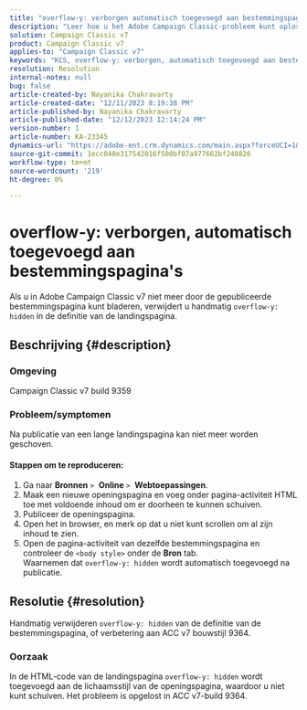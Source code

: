 ```yaml
---
title: "overflow-y: verborgen automatisch toegevoegd aan bestemmingspagina's"
description: "Leer hoe u het Adobe Campaign Classic-probleem kunt oplossen waarbij verborgen overloop automatisch wordt toegevoegd aan bestemmingspagina's."
solution: Campaign Classic v7
product: Campaign Classic v7
applies-to: "Campaign Classic v7"
keywords: "KCS, overflow-y: verborgen, automatisch toegevoegd aan bestemmingspagina's, adobe-campagne, ACC v7 build 9359, upgrade naar ACC v7 build 9364, Campaign Classic"
resolution: Resolution
internal-notes: null
bug: false
article-created-by: Nayanika Chakravarty
article-created-date: "12/11/2023 8:19:38 PM"
article-published-by: Nayanika Chakravarty
article-published-date: "12/12/2023 12:14:24 PM"
version-number: 1
article-number: KA-23345
dynamics-url: "https://adobe-ent.crm.dynamics.com/main.aspx?forceUCI=1&pagetype=entityrecord&etn=knowledgearticle&id=3c1e4299-6298-ee11-be37-6045bd006c82"
source-git-commit: 1ecc040e317542016f500bf07a977662bf248826
workflow-type: tm+mt
source-wordcount: '219'
ht-degree: 0%

---
```


# overflow-y: verborgen, automatisch toegevoegd aan bestemmingspagina&#39;s


Als u in Adobe Campaign Classic v7 niet meer door de gepubliceerde bestemmingspagina kunt bladeren, verwijdert u handmatig `overflow-y: hidden` in de definitie van de landingspagina.

## Beschrijving {#description}


### <b>Omgeving</b>

Campaign Classic v7 build 9359

### <b>Probleem/symptomen</b>

Na publicatie van een lange landingspagina kan niet meer worden geschoven.

#### <b>Stappen om te reproduceren:</b>

1. Ga naar <b>Bronnen</b> `>`  <b>Online</b> `>`  <b>Webtoepassingen</b>.
2. Maak een nieuwe openingspagina en voeg onder pagina-activiteit HTML toe met voldoende inhoud om er doorheen te kunnen schuiven.
3. Publiceer de openingspagina.
4. Open het in browser, en merk op dat u niet kunt scrollen om al zijn inhoud te zien.
5. Open de pagina-activiteit van dezelfde bestemmingspagina en controleer de `<body style>` onder de <b>Bron</b> tab.\
   Waarnemen dat `overflow-y: hidden` wordt automatisch toegevoegd na publicatie.



## Resolutie {#resolution}


Handmatig verwijderen `overflow-y: hidden` van de definitie van de bestemmingspagina, of verbetering aan ACC v7 bouwstijl 9364.

### <b>Oorzaak</b>

In de HTML-code van de landingspagina `overflow-y: hidden` wordt toegevoegd aan de lichaamsstijl van de openingspagina, waardoor u niet kunt schuiven. Het probleem is opgelost in ACC v7-build 9364.
